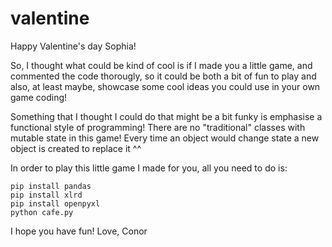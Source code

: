 # valentine



Happy Valentine's day Sophia!

So, I thought what could be kind of cool is if I made you a little game, and commented the code thorougly, so it could be both a bit of fun to play and also, at least maybe, showcase some cool ideas you could use in your own game coding! 

Something that I thought I could do that might be a bit funky is emphasise a functional style of programming! There are no "traditional" classes with mutable state in this game! Every time an object would change state a new object is created to replace it ^^

In order to play this little game I made for you, all you need to do is:

```
pip install pandas
pip install xlrd
pip install openpyxl
python cafe.py
```

I hope you have fun! 
Love, Conor